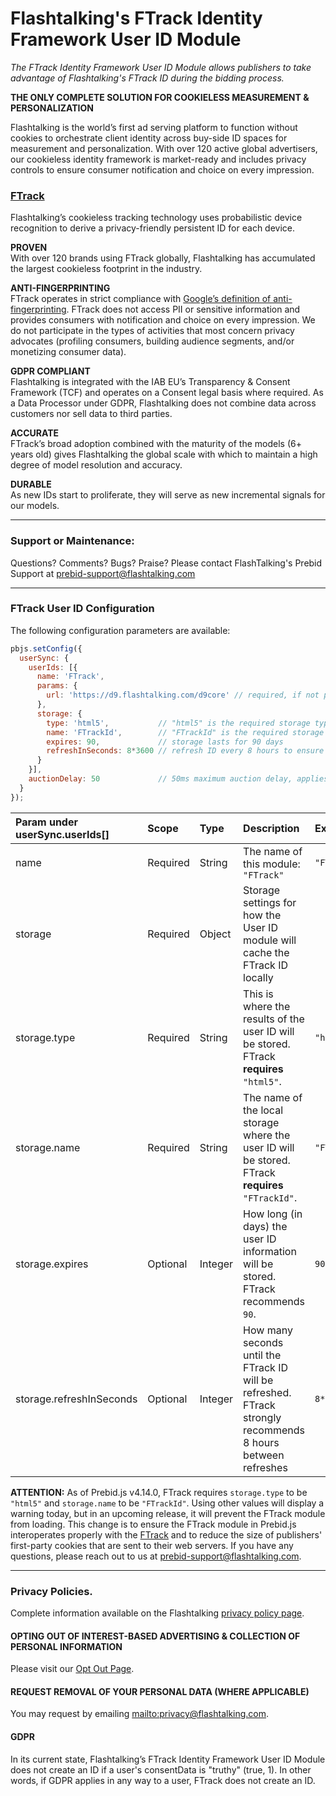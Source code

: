 # Flashtalking's FTrack Identity Framework User ID Module

*The FTrack Identity Framework User ID Module allows publishers to take advantage of Flashtalking's FTrack ID during the bidding process.*

**THE ONLY COMPLETE SOLUTION FOR COOKIELESS MEASUREMENT & PERSONALIZATION**

Flashtalking is the world’s first ad serving platform to function without cookies to orchestrate client identity across buy-side ID spaces for measurement and personalization. With over 120 active global advertisers, our cookieless identity framework is market-ready and includes privacy controls to ensure consumer notification and choice on every impression.

### [FTrack](https://www.flashtalking.com/identity-framework#FTrack)

Flashtalking’s cookieless tracking technology uses probabilistic device recognition to derive a privacy-friendly persistent ID for each device.

**PROVEN**  
With over 120 brands using FTrack globally, Flashtalking has accumulated the largest cookieless footprint in the industry.

**ANTI-FINGERPRINTING**  
FTrack operates in strict compliance with [Google’s definition of anti-fingerprinting](https://blog.google/products/ads-commerce/2021-01-privacy-sandbox/). FTrack does not access PII or sensitive information and provides consumers with notification and choice on every impression. We do not participate in the types of activities that most concern privacy advocates (profiling consumers, building audience segments, and/or monetizing consumer data).

**GDPR COMPLIANT**  
Flashtalking is integrated with the IAB EU’s Transparency & Consent Framework (TCF) and operates on a Consent legal basis where required.  As a Data Processor under GDPR, Flashtalking does not combine data across customers nor sell data to third parties.

**ACCURATE**  
FTrack’s broad adoption combined with the maturity of the models (6+ years old) gives Flashtalking the global scale with which to maintain a high degree of model resolution and accuracy.

**DURABLE**  
As new IDs start to proliferate, they will serve as new incremental signals for our models.

---

### Support or Maintenance:

Questions? Comments? Bugs? Praise? Please contact FlashTalking's Prebid Support at [prebid-support@flashtalking.com](mailto:prebid-support@flashtalking.com)

---

### FTrack User ID Configuration

The following configuration parameters are available:

```javascript
pbjs.setConfig({
  userSync: {
    userIds: [{
      name: 'FTrack',
      params: {
        url: 'https://d9.flashtalking.com/d9core' // required, if not populated ftrack will not run
      },
      storage: {
        type: 'html5',           // "html5" is the required storage type
        name: 'FTrackId',        // "FTrackId" is the required storage name
        expires: 90,             // storage lasts for 90 days
        refreshInSeconds: 8*3600 // refresh ID every 8 hours to ensure it's fresh
      }
    }],
    auctionDelay: 50             // 50ms maximum auction delay, applies to all userId modules
  }
});
```




| Param under userSync.userIds[] | Scope | Type | Description | Example |
| :-- | :-- | :-- | :-- | :-- |
| name | Required | String | The name of this module: `"FTrack"` | `"FTrack"` |
| storage | Required | Object | Storage settings for how the User ID module will cache the FTrack ID locally | |
| storage.type | Required | String | This is where the results of the user ID will be stored. FTrack **requires** `"html5"`. | `"html5"` |
| storage.name | Required | String | The name of the local storage where the user ID will be stored. FTrack **requires** `"FTrackId"`. | `"FTrackId"` |
| storage.expires | Optional | Integer | How long (in days) the user ID information will be stored. FTrack recommends `90`. | `90` |
| storage.refreshInSeconds | Optional | Integer | How many seconds until the FTrack ID will be refreshed. FTrack strongly recommends 8 hours between refreshes | `8*3600` |

**ATTENTION:** As of Prebid.js v4.14.0, FTrack requires `storage.type` to be `"html5"` and `storage.name` to be `"FTrackId"`. Using other values will display a warning today, but in an upcoming release, it will prevent the FTrack module from loading. This change is to ensure the FTrack module in Prebid.js interoperates properly with the [FTrack](https://www.flashtalking.com/identity-framework#FTrack) and to reduce the size of publishers' first-party cookies that are sent to their web servers. If you have any questions, please reach out to us at [prebid-support@flashtalking.com](mailto:prebid-support@flashtalking.com).

---

### Privacy Policies.

Complete information available on the Flashtalking [privacy policy page](https://www.flashtalking.com/privacypolicy).

#### OPTING OUT OF INTEREST-BASED ADVERTISING & COLLECTION OF PERSONAL INFORMATION

Please visit our [Opt Out Page](https://www.flashtalking.com/optout).

#### REQUEST REMOVAL OF YOUR PERSONAL DATA (WHERE APPLICABLE)

You may request by emailing [mailto:privacy@flashtalking.com](privacy@flashtalking.com).

#### GDPR

In its current state, Flashtalking’s FTrack Identity Framework User ID Module does not create an ID if a user's consentData is "truthy" (true, 1). In other words, if GDPR applies in any way to a user, FTrack does not create an ID. 